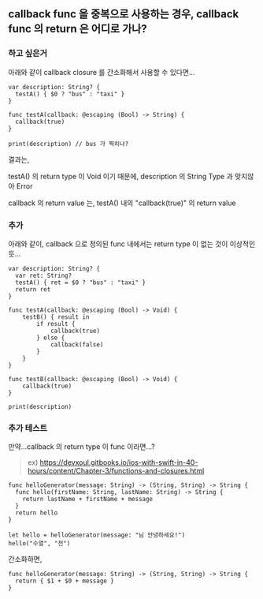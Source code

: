 ## callback func 을 중복으로 사용하는 경우, callback func 의 return 은 어디로 가나?

### 하고 싶은거

  아래와 같이 callback closure 를 간소화해서 사용할 수 있다면...

    var description: String? {
      testA() { $0 ? "bus" : "taxi" }
    }
    
    func testA(callback: @escaping (Bool) -> String) {
      callback(true)
    }
    
    print(description) // bus 가 찍히나?

  결과는,

  testA() 의 return type 이 Void 이기 때문에, description 의 String Type 과 맞지않아 Error

  callback 의 return value 는, testA() 내의 "callback(true)" 의 return value



### 추가

  아래와 같이, callback 으로 정의된 func 내에서는 return type 이 없는 것이 이상적인 듯...

    var description: String? {
      var ret: String?
      testA() { ret = $0 ? "bus" : "taxi" }
      return ret
    }

    func testA(callback: @escaping (Bool) -> Void) {
        testB() { result in
            if result {
                callback(true)
            } else {
                callback(false)
            }
        }
    }

    func testB(callback: @escaping (Bool) -> Void) {
        callback(true)
    }

    print(description)



### 추가 테스트

  만약...callback 의 return type 이 func 이라면...?

  > ex) https://devxoul.gitbooks.io/ios-with-swift-in-40-hours/content/Chapter-3/functions-and-closures.html


    func helloGenerator(message: String) -> (String, String) -> String {
      func hello(firstName: String, lastName: String) -> String {
        return lastName + firstName + message
      }
      return hello
    }

    let hello = helloGenerator(message: "님 안녕하세요!")
    hello("수열", "전")
    
간소화하면,


    func helloGenerator(message: String) -> (String, String) -> String {
      return { $1 + $0 + message }
    }
    
